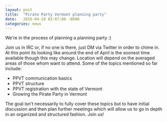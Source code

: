```yaml
---
layout: post
title:  "Pirate Party Vermont planning party"
date:   2016-04-10 02:07:00 -0000
categories: news
---
```


We're in the process of planning a planning party :)

Join us in IRC or, if no one is there, just DM via Twitter in order to chime in. At this point its looking like around the end of April is the soonest time available though this may change. Location will depend on the averaged areas of those whom want to attend. Some of the topics mentioned so far include:

* PPVT communication basics
* PPVT structure
* PPVT registration with the state of Vermont
* Growing the Pirate Party in Vermont

The goal isn't necessarily to fully cover these topics but to have initial discussion and then plan further meetings which will allow us to go in depth in an organized and structured fashion. Join us!
